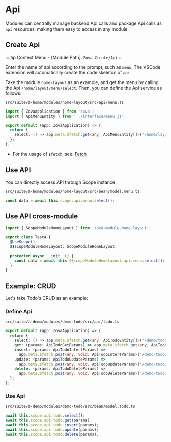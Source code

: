 # Api

Modules can centrally manage backend Api calls and package Api calls as `api` resources, making them easy to access in any module

## Create Api

::: tip
Context Menu - [Module Path]: `Zova Create/Api`
:::

Enter the name of api according to the prompt, such as `menu`. The VSCode extension will automatically create the code skeleton of `api`

Take the module `home-layout` as an example, and get the menu by calling the Api `/home/layout/menu/select`. Then, you can define the Api service as follows:

`src/suite/a-home/modules/home-layout/src/api/menu.ts`

```typescript
import { ZovaApplication } from 'zova';
import { ApiMenuEntity } from '../interface/menu.js';

export default (app: ZovaApplication) => {
  return {
    select: () => app.meta.$fetch.get<any, ApiMenuEntity[]>('/home/layout/menu/select'),
  };
};
```

- For the usage of `$fetch`, see: [Fetch](../../techniques/fetch/introduction.md)

## Use API

You can directly access API through Scope instance

`src/suite/a-home/modules/home-layout/src/bean/model.menu.ts`

```typescript
const data = await this.scope.api.menu.select();
```

## Use API cross-module

```typescript
import { ScopeModuleHomeLayout } from 'zova-module-home-layout';

export class TestA {
  @UseScope()
  $$scopeModuleHomeLayout: ScopeModuleHomeLayout;

  protected async __init__() {
    const data = await this.$$scopeModuleHomeLayout.api.menu.select();
  }
}
```

## Example: CRUD

Let's take Todo's CRUD as an example:

### Define Api

`src/suite/a-demo/modules/demo-todo/src/api/todo.ts`

```typescript
export default (app: ZovaApplication) => {
  return {
    select: () => app.meta.$fetch.get<any, ApiTodoEntity[]>('/demo/todo/select'),
    get: (params: ApiTodoGetParams) => app.meta.$fetch.get<any, ApiTodoEntity>('/demo/todo/get', { params }),
    insert: (params: ApiTodoIntertParams) =>
      app.meta.$fetch.post<any, void, ApiTodoIntertParams>('/demo/todo/insert', params),
    update: (params: ApiTodoUpdateParams) =>
      app.meta.$fetch.post<any, void, ApiTodoUpdateParams>('/demo/todo/update', params),
    delete: (params: ApiTodoDeleteParams) =>
      app.meta.$fetch.post<any, void, ApiTodoDeleteParams>('/demo/todo/delete', params),
  };
};
```

### Use Api

`src/suite/a-demo/modules/demo-todo/src/bean/model.todo.ts`

```typescript
await this.scope.api.todo.select();
await this.scope.api.todo.get(params);
await this.scope.api.todo.insert(params);
await this.scope.api.todo.update(params);
await this.scope.api.todo.delete(params);
```
